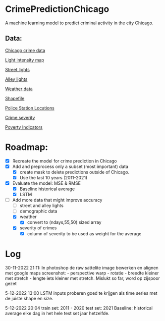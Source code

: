 # CrimePredictionChicago
A machine learning model to predict criminal activity in the city Chicago.

## Data:

[Chicago crime data](https://data.cityofchicago.org/Public-Safety/Crimes-One-year-prior-to-present/x2n5-8w5q/data)

[Light intensity map](https://www.nasa.gov/sites/default/files/thumbnails/image/26247384716_9281df96cc_o.jpg)

[Street lights](https://data.cityofchicago.org/Service-Requests/311-Service-Requests-Street-Lights-One-Out-No-Dupl/idsv-mf2w)

[Alley lights](https://data.cityofchicago.org/Service-Requests/311-Service-Requests-Alley-Lights-Out-No-Duplicate/up7z-t43p)

[Weather data](https://www.visualcrossing.com/weather/weather-data-services)

[Shapefile](https://data.cityofchicago.org/Facilities-Geographic-Boundaries/Boundaries-Neighborhoods/bbvz-uum9)

[Police Station Locations](https://data.cityofchicago.org/Public-Safety/Police-Stations/z8bn-74gv)

[Crime severity](https://www.ons.gov.uk/peoplepopulationandcommunity/crimeandjustice/datasets/crimeseverityscoreexperimentalstatistics)

[Poverty Indicators](https://data.cityofchicago.org/Health-Human-Services/Poverty-Indicators-by-COmmunity-Area/c44j-fgcy/data)

# Roadmap:
- [x] Recreate the model for crime prediction in Chicago
- [x] Add and preprocess only a subset (most important) data
    - [x] create mask to delete predictions outside of Chicago.
    - [x] Use the last 10 years (2011-2021)
- [x] Evaluate the model: MSE & RMSE
    - [x] Baseline historical average
    - [x] LSTM
- [ ] Add more data that might improve accuracy
    - [ ] street and alley lights
    - [ ] demographic data
    - [x] weather
      - [x] convert to (ndays,55,50) sized array
    - [x] severity of crimes
      - [x] column of severity to be used as weight for the average

# Log
30-11-2022 21:11:
In photoshop de raw sattelite image bewerken en alignen met google maps screenshot:
    - perspective warp 
    - rotatie
    - breedte kleiner met stretch
    - lengte iets kleiner met stretch.
Mislukt so far, word op zijspoor gezet

5-12-2022 13:00
LSTM inputs proberen goed te krijgen als time series met de juiste shape en size.

5-12-2022 20:04
train set:  2011 - 2020
test set:   2021
Baseline: historical average elke dag in het hele test set jaar hetzelfde.